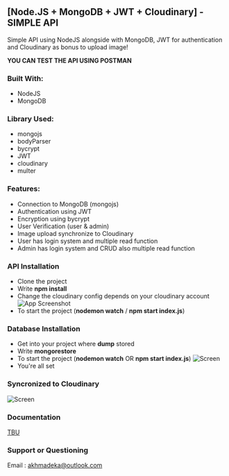 
## [Node.JS + MongoDB + JWT + Cloudinary] - SIMPLE API

Simple API using NodeJS alongside with MongoDB, JWT for authentication and Cloudinary as bonus to upload image!

**YOU CAN TEST THE API USING POSTMAN**




### Built With:
- NodeJS
- MongoDB

### Library Used:
- mongojs
- bodyParser
- bycrypt
- JWT
- cloudinary
- multer

### Features:

- Connection to MongoDB (mongojs)
- Authentication using JWT
- Encryption using bycrypt
- User Verification (user & admin)
- Image upload synchronize to Cloudinary
- User has login system and multiple read function
- Admin has login system and CRUD also multiple read function

### API Installation

- Clone the project
- Write **npm install**
- Change the cloudinary config depends on your cloudinary account
![App Screenshot](https://i.imgur.com/iAXwmQa.png)
- To start the project (**nodemon watch** / **npm start index.js**)


### Database Installation

- Get into your project where **dump** stored
- Write **mongorestore**
- To start the project (**nodemon watch** OR **npm start index.js**)
![Screen](https://i.imgur.com/JELRtXq.png)
- You're all set

### Syncronized to Cloudinary
![Screen](https://i.imgur.com/b4p7r4w.png)

### Documentation

[TBU](https://linktodocumentation)


### Support or Questioning

Email : akhmadeka@outlook.com

